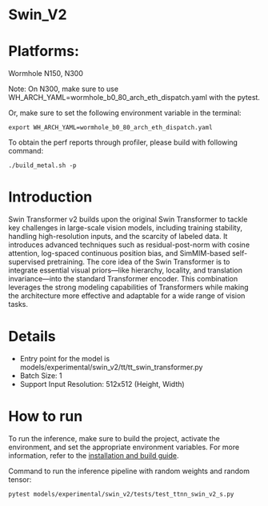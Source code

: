 # Swin_V2
# Platforms:
Wormhole N150, N300

Note: On N300, make sure to use WH_ARCH_YAML=wormhole_b0_80_arch_eth_dispatch.yaml with the pytest.

Or, make sure to set the following environment variable in the terminal:

```
export WH_ARCH_YAML=wormhole_b0_80_arch_eth_dispatch.yaml
```
To obtain the perf reports through profiler, please build with following command:

```
./build_metal.sh -p
```

# Introduction
Swin Transformer v2 builds upon the original Swin Transformer to tackle key challenges in large-scale vision models, including training stability, handling high-resolution inputs, and the scarcity of labeled data. It introduces advanced techniques such as residual-post-norm with cosine attention, log-spaced continuous position bias, and SimMIM-based self-supervised pretraining. The core idea of the Swin Transformer is to integrate essential visual priors—like hierarchy, locality, and translation invariance—into the standard Transformer encoder. This combination leverages the strong modeling capabilities of Transformers while making the architecture more effective and adaptable for a wide range of vision tasks.


# Details
- Entry point for the model is models/experimental/swin_v2/tt/tt_swin_transformer.py
- Batch Size: 1
- Support Input Resolution: 512x512 (Height, Width)

# How to run
To run the inference, make sure to build the project, activate the environment, and set the appropriate environment variables. For more information, refer to the [installation and build guide](https://docs.tenstorrent.com/tt-metal/latest/tt-metalium/get_started/get_started.html).

Command to run the inference pipeline with random weights and random tensor:

```
pytest models/experimental/swin_v2/tests/test_ttnn_swin_v2_s.py
```
